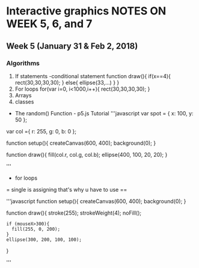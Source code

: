 # Interactive graphics NOTES ON WEEK 5, 6, and 7

## Week 5 (January 31 & Feb 2, 2018)

### Algorithms
1.	If statements
-conditional statement
function draw(){
if(x==4){
rect(30,30,30,30);
} else{
ellipse(33,…)
}
}
2.	For loops
for(var i=0, i<1000,i++){
rect(30,30,30,30);
}
3.	Arrays
4.	classes


* The random() Function - p5.js Tutorial
'''javascript
var spot = {
  x: 100,
  y: 50
};

var col ={
  r: 255,
  g: 0,
  b: 0
};

function setup(){
    createCanvas(600, 400);
    background(0);
}

function draw(){
    fill(col.r, col.g, col.b);
    ellipse(400, 100, 20, 20);
}

'''
* for loops

= single is assigning that's why u have to use ==

'''javascript
function setup(){
    createCanvas(600, 400);
    background(0);
}

function draw(){
    stroke(255);
    strokeWeight(4);
    noFill();

    if (mouseX>300){
      fill(255, 0, 200);
    }
    ellipse(300, 200, 100, 100);
}

'''

